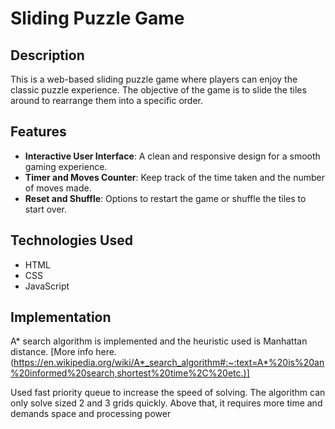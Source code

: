 # Sliding Puzzle Game

## Description

This is a web-based sliding puzzle game where players can enjoy the classic puzzle experience. The objective of the game is to slide the tiles around to rearrange them into a specific order.

## Features

- **Interactive User Interface**: A clean and responsive design for a smooth gaming experience.
- **Timer and Moves Counter**: Keep track of the time taken and the number of moves made.
- **Reset and Shuffle**: Options to restart the game or shuffle the tiles to start over.

## Technologies Used

- HTML
- CSS
- JavaScript

## Implementation

A* search algorithm is implemented and the heuristic used is Manhattan distance. [More info here. (https://en.wikipedia.org/wiki/A*_search_algorithm#:~:text=A*%20is%20an%20informed%20search,shortest%20time%2C%20etc.)]

Used fast priority queue to increase the speed of solving.
The algorithm can only solve sized 2 and 3 grids quickly. Above that, it requires more time and demands space and processing power
